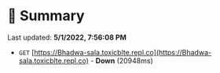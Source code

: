 # 📖 Summary
Last updated: **5/1/2022, 7:56:08 PM**

- `GET` [https://Bhadwa-sala.toxicblte.repl.co](https://Bhadwa-sala.toxicblte.repl.co) - **Down** (20948ms)
